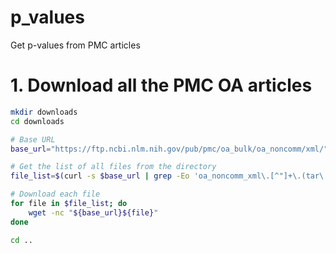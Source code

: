 # p_values
Get p-values from PMC articles

# 1. Download all the PMC OA articles 

```bash
mkdir downloads
cd downloads

# Base URL
base_url="https://ftp.ncbi.nlm.nih.gov/pub/pmc/oa_bulk/oa_noncomm/xml/"

# Get the list of all files from the directory
file_list=$(curl -s $base_url | grep -Eo 'oa_noncomm_xml\.[^"]+\.(tar\.gz|filelist\.csv)')

# Download each file
for file in $file_list; do
    wget -nc "${base_url}${file}"
done

cd ..
```
